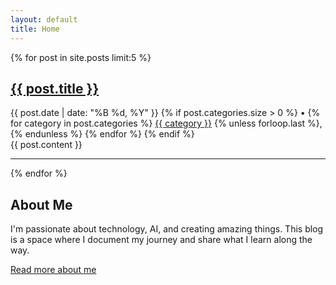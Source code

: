 ```yaml
---
layout: default
title: Home
---
```


{% for post in site.posts limit:5 %}
<article class="post-preview">
  <h2><a href="{{ post.url | relative_url }}">{{ post.title }}</a></h2>
  
  <div class="post-meta">
    {{ post.date | date: "%B %d, %Y" }}
    {% if post.categories.size > 0 %}
    • 
    <span class="post-categories">
      {% for category in post.categories %}
      <a href="{{ '/categories/' | append: category | relative_url }}">{{ category }}</a>
      {% unless forloop.last %}, {% endunless %}
      {% endfor %}
    </span>
    {% endif %}
  </div>
  
  <div class="post-content">
    {{ post.content }}
  </div>
</article>

<hr>
{% endfor %}

<div class="about-section">
  <h2>About Me</h2>
  <p>I'm passionate about technology, AI, and creating amazing things. This blog is a space where I document my journey and share what I learn along the way.</p>
  <p><a href="/about" class="about-link">Read more about me</a></p>
</div>
